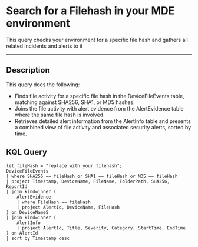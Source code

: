 # Search for a Filehash in your MDE environment

This query checks your environment for a specific file hash and gathers all related incidents and alerts to it

---

## Description

This query does the following:
- Finds file activity for a specific file hash in the DeviceFileEvents table, matching against SHA256, SHA1, or MD5 hashes.
- Joins the file activity with alert evidence from the AlertEvidence table where the same file hash is involved.
- Retrieves detailed alert information from the AlertInfo table and presents a combined view of file activity and associated security alerts, sorted by time.

## KQL Query

```kusto
let fileHash = "replace with your filehash"; 
DeviceFileEvents
| where SHA256 == fileHash or SHA1 == fileHash or MD5 == fileHash
| project Timestamp, DeviceName, FileName, FolderPath, SHA256, ReportId
| join kind=inner (
    AlertEvidence
    | where FileHash == fileHash
    | project AlertId, DeviceName, FileHash
) on DeviceNameS
| join kind=inner (
    AlertInfo
    | project AlertId, Title, Severity, Category, StartTime, EndTime
) on AlertId
| sort by Timestamp desc